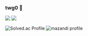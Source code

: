 ### twg0 👋

<!--
**twg0/twg0** is a ✨ _special_ ✨ repository because its `README.md` (this file) appears on your GitHub profile.

Here are some ideas to get you started:

- 🔭 I’m currently working on ...
- 🌱 I’m currently learning ...
- 👯 I’m looking to collaborate on ...
- 🤔 I’m looking for help with ...
- 💬 Ask me about ...
- 📫 How to reach me: ...
- 😄 Pronouns: ...
- ⚡ Fun fact: ...
-->

<a href="https://twg0.notion.site/My-Dev-Log-d297082348de428694b05360e7c88c0e?pvs=4" target="_blank"><img src="https://img.shields.io/badge/Notion-000000.svg?style=flat&logo=Notion&logoColor=#FFFFFF"/></a>
<a href="https://blog.naver.com/twg_0" target="_blank"><img src="https://img.shields.io/badge/Naver Blog-배경색?style=flat&logo=https://simpleicons.org/icons/naver.svg&logoColor=#03C75A"/></a>

![Solved.ac Profile](http://mazassumnida.wtf/api/v2/generate_badge?boj=fruit1445)
![mazandi profile](http://mazandi.herokuapp.com/api?handle=fruit1445&theme=warm)
